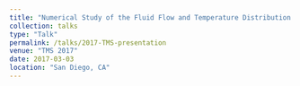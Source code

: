 ```yaml
---
title: "Numerical Study of the Fluid Flow and Temperature Distribution in a Non-transferred DC ARC Thermal Plasma Reactor"
collection: talks
type: "Talk"
permalink: /talks/2017-TMS-presentation
venue: "TMS 2017"
date: 2017-03-03
location: "San Diego, CA"
---
```



